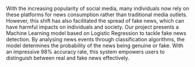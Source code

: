 With the increasing popularity of social media, many individuals now rely on these platforms for news
consumption rather than traditional media outlets. However, this shift has also facilitated the spread of fake news,
which can have harmful impacts on individuals and society. Our project presents a Machine Learning model
based on Logistic Regression to tackle fake news detection. By analysing news events through classification
algorithms, the model determines the probability of the news being genuine or fake. With an impressive 98%
accuracy rate, this system empowers users to distinguish between real and fake news effectively.
